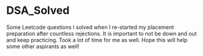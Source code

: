 # DSA_Solved

Some Leetcode questions I solved when I re-started my placement preparation after countless rejections. It is important to not be down and out and keep practicing. Took a lot of time for me as well. Hope this will help some other aspirants as well!
